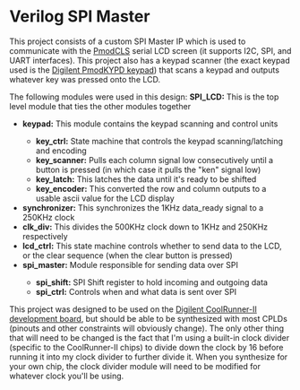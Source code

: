Verilog SPI Master
==================

This project consists of a custom SPI Master IP which is used to communicate with the <a href="https://www.digilentinc.com/Products/Detail.cfm?NavPath=2,401,473&Prod=PMOD-CLS">PmodCLS</a> serial LCD screen (it supports I2C, SPI, and UART interfaces). This project also has a keypad scanner (the exact keypad used is the <a href="http://www.digilentinc.com/Products/Detail.cfm?Prod=PMODKYPD">Digilent PmodKYPD keypad</a>) that scans a keypad and outputs whatever key was pressed onto the LCD.

The following modules were used in this design:
<strong>SPI_LCD:</strong> This is the top level module that ties the other modules together
<ul>
	<li><strong>keypad:</strong> This module contains the keypad scanning and control units</li>
	<ul>
		<li><strong>key_ctrl:</strong> State machine that controls the keypad scanning/latching and encoding</li>
		<li><strong>key_scanner:</strong> Pulls each column signal low consecutively until a button is pressed (in which case it pulls the "ken" signal low)</li>
		<li><strong>key_latch:</strong> This latches the data until it's ready to be shifted</li>
		<li><strong>key_encoder:</strong> This converted the row and column outputs to a usable ascii value for the LCD display</li>
	</ul>
	<li><strong>synchronizer:</strong> This synchronizes the 1KHz data_ready signal to a 250KHz clock</li>
	<li><strong>clk_div:</strong> This divides the 500KHz clock down to 1KHz and 250KHz respectively</li>
	<li><strong>lcd_ctrl:</strong> This state machine controls whether to send data to the LCD, or the clear sequence (when the clear button is pressed)</li>
	<li><strong>spi_master:</strong> Module responsible for sending data over SPI</li>
	<ul>
		<li><strong>spi_shift:</strong> SPI Shift register to hold incoming and outgoing data</li>
		<li><strong>spi_ctrl:</strong> Controls when and what data is sent over SPI</li>
	</ul>
</ul>

This project was designed to be used on the <a href="http://www.digilentinc.com/Products/Detail.cfm?NavPath=2,400,1000&Prod=CR2-STARTER">Digilent CoolRunner-II development board</a>, but should be able to be synthesized with most CPLDs (pinouts and other constraints will obviously change). The only other thing that will need to be changed is the fact that I'm using a built-in clock divider (specific to the CoolRunner-II chips) to divide down the clock by 16 before running it into my clock divider to further divide it. When you synthesize for your own chip, the clock divider module will need to be modified for whatever clock you'll be using.